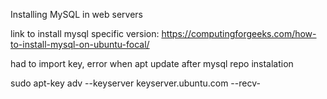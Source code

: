 Installing MySQL in web servers


link to install mysql specific version: https://computingforgeeks.com/how-to-install-mysql-on-ubuntu-focal/

had to import key, error when apt update after mysql repo instalation

sudo apt-key adv --keyserver keyserver.ubuntu.com --recv- <pub key>
